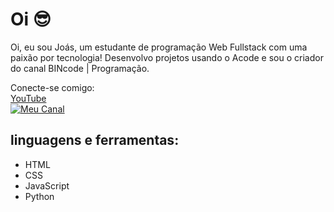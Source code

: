 # Oi 😎

Oi, eu sou Joás, um estudante de programação Web Fullstack com uma paixão por tecnologia! Desenvolvo projetos usando o Acode e sou o criador do canal BINcode | Programação.


Conecte-se comigo:  
[YouTube](https://youtube.com/@bincode-programacao?si=ZKvUd2eKBbshMHAU)  
[![Meu Canal](https://upload.wikimedia.org/wikipedia/commons/e/ef/Youtube_logo.png)](https://youtube.com/@bincode-programacao?si=ZKvUd2eKBbshMHAU)


## linguagens e ferramentas:

- HTML
- CSS
- JavaScript
- Python

